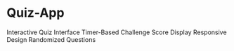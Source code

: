 # Quiz-App
Interactive Quiz Interface
Timer-Based Challenge
Score Display
Responsive Design
Randomized Questions
